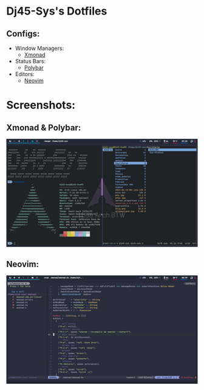 # Dj45-Sys's  Dotfiles

## Configs:
- Window Managers:
    - <a href="./.xmonad/">Xmonad</a>
- Status Bars:
    - <a href="./.config/polybar/">Polybar</a>
- Editors:
    - <a href="./.config/nvim/">Neovim</a>

# Screenshots:

## Xmonad & Polybar:

<img src="./2021-06-19-090312_1360x768_scrot.png"/>

## Neovim:

<img src="./2021-06-19-085915_1360x768_scrot.png">